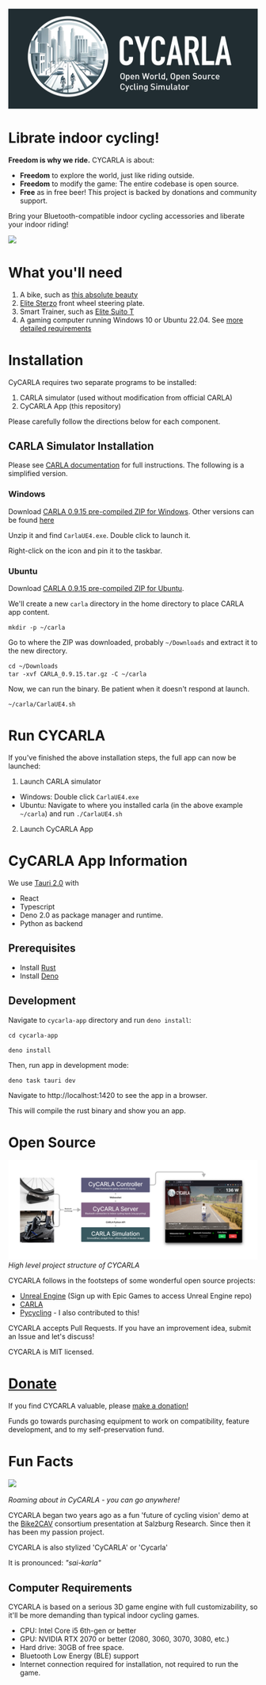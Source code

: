 ![banner](logo/cycarla-github-banner.png)

# Librate indoor cycling!

**Freedom is why we ride.** CYCARLA is about:

+ **Freedom** to explore the world, just like riding outside. 
+ **Freedom** to modify the game: The entire codebase is open source.
+ **Free** as in free beer! This project is backed by donations and community support.

Bring your Bluetooth-compatible indoor cycling accessories and liberate your indoor riding!

![](readme_assets/town-15-riding.png)

# What you'll need

1. A bike, such as [this absolute beauty](https://www.bastioncycles.com/)
2. [Elite Sterzo](https://www.elite-it.com/en/products/home-trainers/ecosystem-accessories/sterzo-smart) front wheel steering plate.
3. Smart Trainer, such as [Elite Suito T](https://www.elite-it.com/en/products/home-trainers/interactive-trainers/suito-t)
4. A gaming computer running Windows 10 or Ubuntu 22.04. See [more detailed requirements](#computer-requirements)


# Installation

CyCARLA requires two separate programs to be installed:
1. CARLA simulator (used without modification from official CARLA)
2. CyCARLA App (this repository)

Please carefully follow the directions below for each component.

## CARLA Simulator Installation

Please see [CARLA documentation](https://carla.readthedocs.io/en/latest/start_quickstart/#carla-installation) for full instructions. The following is a simplified version.

### Windows

Download [CARLA 0.9.15 pre-compiled ZIP for Windows](https://carla-releases.s3.eu-west-3.amazonaws.com/Windows/CARLA_0.9.15.zip). Other versions can be found [here](https://github.com/carla-simulator/carla/releases)

Unzip it and find `CarlaUE4.exe`. Double click to launch it.

Right-click on the icon and pin it to the taskbar.

### Ubuntu

Download [CARLA 0.9.15 pre-compiled ZIP for Ubuntu](https://carla-releases.s3.us-east-005.backblazeb2.com/Linux/CARLA_0.9.15.tar.gz). 

We'll create a new `carla` directory in the home directory to place CARLA app content.

```
mkdir -p ~/carla
```

Go to where the ZIP was downloaded, probably `~/Downloads` and extract it to the new directory.
```
cd ~/Downloads
tar -xvf CARLA_0.9.15.tar.gz -C ~/carla
```

Now, we can run the binary. Be patient when it doesn't respond at launch.
```
~/carla/CarlaUE4.sh
```

# Run CYCARLA

If you've finished the above installation steps, the full app can now be launched:

1. Launch CARLA simulator
  + Windows: Double click `CarlaUE4.exe`
  + Ubuntu: Navigate to where you installed carla (in the above example `~/carla`) and run `./CarlaUE4.sh`
2. Launch CyCARLA App

# CyCARLA App Information

We use [Tauri 2.0](https://v2.tauri.app/) with 
+ React
+ Typescript
+ Deno 2.0 as package manager and runtime.
+ Python as backend

## Prerequisites

+ Install [Rust](https://www.rust-lang.org/tools/install)
+ Install [Deno](https://docs.deno.com/runtime/#install-deno)


## Development

Navigate to `cycarla-app` directory and run `deno install`:
```
cd cycarla-app
```
```
deno install
```
Then, run app in development mode: 
```
deno task tauri dev
```

Navigate to http://localhost:1420 to see the app in a browser.


This will compile the rust binary and show you an app.
# Open Source

![project-structure-diagram](graphics/CyCARLA-figmadiagram-1.png)
*High level project structure of CYCARLA*

CYCARLA follows in the footsteps of some wonderful open source projects:
+ [Unreal Engine](https://github.com/EpicGames) (Sign up with Epic Games to access Unreal Engine repo)
+ [CARLA](https://github.com/carla-simulator/carla)
+ [Pycycling](https://github.com/zacharyedwardbull/pycycling) - I also contributed to this!

CYCARLA accepts Pull Requests. If you have an improvement idea, submit an Issue and let's discuss!

CYCARLA is MIT licensed.

# [Donate](https://buy.stripe.com/aEUeVkaAuc8XgP69AB)

If you find CYCARLA valuable, please [make a donation!](https://buy.stripe.com/aEUeVkaAuc8XgP69AB) 

Funds go towards purchasing equipment to work on compatibility, feature development, and to my self-preservation fund.

# Fun Facts

![](readme_assets/riding-in-the-park.png)

*Roaming about in CyCARLA - you can go anywhere!*

CYCARLA began two years ago as a fun 'future of cycling vision' demo at the [Bike2CAV](https://www.bike2cav.at/en/home-2/) consortium presentation at Salzburg Research. Since then it has been my passion project.

CYCARLA is also stylized 'CyCARLA' or 'Cycarla'

It is pronounced: *"sai-karla"*

## Computer Requirements

CYCARLA is based on a serious 3D game engine with full customizability, so it'll be more demanding than typical indoor cycling games.

+ CPU: Intel Core i5 6th-gen or better
+ GPU: NVIDIA RTX 2070 or better (2080, 3060, 3070, 3080, etc.)
+ Hard drive: 30GB of free space.
+ Bluetooth Low Energy (BLE) support
+ Internet connection required for installation, not required to run the game.
